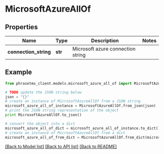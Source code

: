 # MicrosoftAzureAllOf

## Properties

| Name                  | Type    | Description                       | Notes |
| --------------------- | ------- | --------------------------------- | ----- |
| **connection_string** | **str** | Microsoft azure connection string |

## Example

```python
from phrasetms_client.models.microsoft_azure_all_of import MicrosoftAzureAllOf

# TODO update the JSON string below
json = "{}"
# create an instance of MicrosoftAzureAllOf from a JSON string
microsoft_azure_all_of_instance = MicrosoftAzureAllOf.from_json(json)
# print the JSON string representation of the object
print MicrosoftAzureAllOf.to_json()

# convert the object into a dict
microsoft_azure_all_of_dict = microsoft_azure_all_of_instance.to_dict()
# create an instance of MicrosoftAzureAllOf from a dict
microsoft_azure_all_of_from_dict = MicrosoftAzureAllOf.from_dict(microsoft_azure_all_of_dict)
```

[[Back to Model list]](../README.md#documentation-for-models) [[Back to API list]](../README.md#documentation-for-api-endpoints) [[Back to README]](../README.md)

